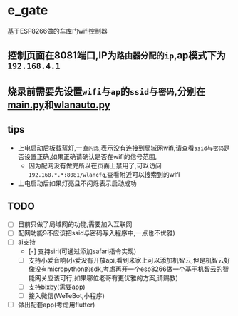 # e_gate
基于ESP8266做的车库门wifi控制器

## 控制页面在8081端口,IP为`路由器分配的ip`,ap模式下为`192.168.4.1`

## 烧录前需要先设置`wifi`与`ap`的`ssid`与`密码`,分别在[main.py](https://github.com/ChaunceyXCX/e_gate/blob/master/main.py)和[wlanauto.py](https://github.com/ChaunceyXCX/e_gate/blob/master/wlanauto.py)

## tips
- 上电启动后板载蓝灯,一直`闪烁`,表示没有连接到局域网wifi,请查看`ssid`与`密码`是否设置正确,如果正确请确认是否在wifi的信号范围,
  - 因为配网没有做完所以在页面上禁用了,可以访问`192.168.*.*:8081/wlancfg`,查看附近可以搜索到的wifi
- 上电启动后如果灯亮且不闪烁表示启动成功

## TODO

- [ ] 目前只做了局域网的功能,需要加入互联网
- [ ] 配网功能9不应该把ssid与密码写入程序中,一点也不优雅)
- [ ] ai支持
  - [-] 支持siri(可通过添加safari指令实现)
  - [ ] 支持小爱音响(小爱没有开放api,看到米家上可以添加机智云,但是机智云好像没有micropython的sdk,考虑再开一个esp8266做一个基于机智云的智能网关应该可行,如果哪位老哥有更优雅的方案,请赐教)
  - [ ] 支持bixby(需要app)
  - [ ] 接入微信(WeTeBot,小程序)
 - [ ] 做出配套app(考虑用flutter)
